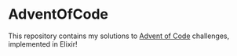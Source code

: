 # AdventOfCode

This repository contains my solutions to [Advent of Code](https://adventofcode.com) challenges, implemented in Elixir!
